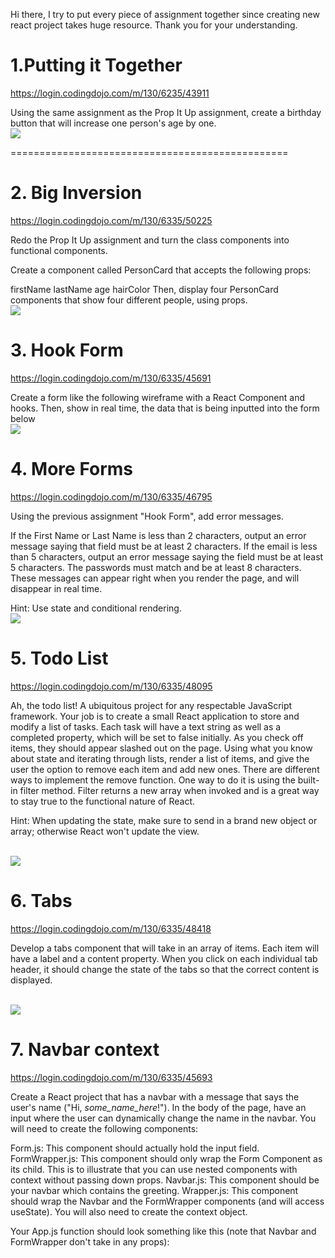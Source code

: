 Hi there, I try to put every piece of assignment together since creating new react project takes huge resource. Thank you for your understanding.

# 1.Putting it Together

https://login.codingdojo.com/m/130/6235/43911

Using the same assignment as the Prop It Up assignment, create a birthday button that will increase one person's age by one.
<br/>
<img src="Capture.PNG"/>

================================================

# 2. Big Inversion

https://login.codingdojo.com/m/130/6335/50225

Redo the Prop It Up assignment and turn the class components into functional components.

Create a component called PersonCard that accepts the following props:

firstName
lastName
age
hairColor
Then, display four PersonCard components that show four different people, using props.
<br/>
<img src="Capture-2.PNG"/>

# 3. Hook Form

https://login.codingdojo.com/m/130/6335/45691

Create a form like the following wireframe with a React Component and hooks. Then, show in real time, the data that is being inputted into the form below
<br/>
<img src="Capture-3.PNG"/>

# 4. More Forms

https://login.codingdojo.com/m/130/6335/46795

Using the previous assignment "Hook Form", add error messages.

If the First Name or Last Name is less than 2 characters, output an error message saying that field must be at least 2 characters.
If the email is less than 5 characters, output an error message saying the field must be at least 5 characters.
The passwords must match and be at least 8 characters.
These messages can appear right when you render the page, and will disappear in real time.

Hint: Use state and conditional rendering.
<br/>
<img src="Capture-4.PNG"/>

# 5. Todo List

https://login.codingdojo.com/m/130/6335/48095

Ah, the todo list! A ubiquitous project for any respectable JavaScript framework. Your job is to create a small React application to store and modify a list of tasks. Each task will have a text string as well as a completed property, which will be set to false initially. As you check off items, they should appear slashed out on the page. Using what you know about state and iterating through lists, render a list of items, and give the user the option to remove each item and add new ones. There are different ways to implement the remove function. One way to do it is using the built-in filter method. Filter returns a new array when invoked and is a great way to stay true to the functional nature of React.

Hint: When updating the state, make sure to send in a brand new object or array; otherwise React won't update the view.

<br/>
<img src="Capture-5.PNG"/>

# 6. Tabs

https://login.codingdojo.com/m/130/6335/48418

Develop a tabs component that will take in an array of items. Each item will have a label and a content property. When you click on each individual tab header, it should change the state of the tabs so that the correct content is displayed.

<br/>
<img src="Capture-6.PNG"/>

# 7. Navbar context

https://login.codingdojo.com/m/130/6335/45693

Create a React project that has a navbar with a message that says the user's name ("Hi, _some_name_here_!"). In the body of the page, have an input where the user can dynamically change the name in the navbar. You will need to create the following components:

Form.js: This component should actually hold the input field.
FormWrapper.js: This component should only wrap the Form Component as its child. This is to illustrate that you can use nested components with context without passing down props.
Navbar.js: This component should be your navbar which contains the greeting.
Wrapper.js: This component should wrap the Navbar and the FormWrapper components (and will access useState).
You will also need to create the context object.

Your App.js function should look something like this (note that Navbar and FormWrapper don't take in any props):
